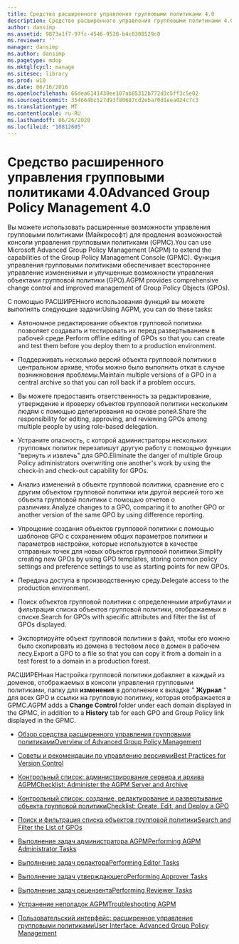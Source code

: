 ```yaml
---
title: Средство расширенного управления групповыми политиками 4.0
description: Средство расширенного управления групповыми политиками 4.0
author: dansimp
ms.assetid: 9873a1f7-97fc-4546-9538-b4c0308529c0
ms.reviewer: ''
manager: dansimp
ms.author: dansimp
ms.pagetype: mdop
ms.mktglfcycl: manage
ms.sitesec: library
ms.prod: w10
ms.date: 06/16/2016
ms.openlocfilehash: 66dea6141430ee107ab85312b772d3c5ff3c5e02
ms.sourcegitcommit: 354664bc527d93f80687cd2eba70d1eea024c7c3
ms.translationtype: MT
ms.contentlocale: ru-RU
ms.lasthandoff: 06/26/2020
ms.locfileid: "10812605"
---
```

# <span data-ttu-id="e30df-103">Средство расширенного управления групповыми политиками 4.0</span><span class="sxs-lookup"><span data-stu-id="e30df-103">Advanced Group Policy Management 4.0</span></span>


<span data-ttu-id="e30df-104">Вы можете использовать расширенные возможности управления групповыми политиками (Майкрософт) для продления возможностей консоли управления групповыми политиками (GPMC).</span><span class="sxs-lookup"><span data-stu-id="e30df-104">You can use Microsoft Advanced Group Policy Management (AGPM) to extend the capabilities of the Group Policy Management Console (GPMC).</span></span> <span data-ttu-id="e30df-105">Функция управления групповыми политиками обеспечивает всестороннее управление изменениями и улучшенные возможности управления объектами групповой политики (GPO).</span><span class="sxs-lookup"><span data-stu-id="e30df-105">AGPM provides comprehensive change control and improved management of Group Policy Objects (GPOs).</span></span>

<span data-ttu-id="e30df-106">С помощью РАСШИРЕНного использования функций вы можете выполнять следующие задачи:</span><span class="sxs-lookup"><span data-stu-id="e30df-106">Using AGPM, you can do these tasks:</span></span>

-   <span data-ttu-id="e30df-107">Автономное редактирование объектов групповой политики позволяет создавать и тестировать их перед развертыванием в рабочей среде.</span><span class="sxs-lookup"><span data-stu-id="e30df-107">Perform offline editing of GPOs so that you can create and test them before you deploy them to a production environment.</span></span>

-   <span data-ttu-id="e30df-108">Поддерживать несколько версий объекта групповой политики в центральном архиве, чтобы можно было выполнить откат в случае возникновения проблемы.</span><span class="sxs-lookup"><span data-stu-id="e30df-108">Maintain multiple versions of a GPO in a central archive so that you can roll back if a problem occurs.</span></span>

-   <span data-ttu-id="e30df-109">Вы можете предоставить ответственность за редактирование, утверждение и проверку объектов групповой политики нескольким людям с помощью делегирования на основе ролей.</span><span class="sxs-lookup"><span data-stu-id="e30df-109">Share the responsibility for editing, approving, and reviewing GPOs among multiple people by using role-based delegation.</span></span>

-   <span data-ttu-id="e30df-110">Устраните опасность, с которой администраторы нескольких групповых политик перезапишут другую работу с помощью функции "вернуть и извлечь" для GPO.</span><span class="sxs-lookup"><span data-stu-id="e30df-110">Eliminate the danger of multiple Group Policy administrators overwriting one another's work by using the check-in and check-out capability for GPOs.</span></span>

-   <span data-ttu-id="e30df-111">Анализ изменений в объекте групповой политики, сравнение его с другим объектом групповой политики или другой версией того же объекта групповой политики с помощью отчетов о различиях.</span><span class="sxs-lookup"><span data-stu-id="e30df-111">Analyze changes to a GPO, comparing it to another GPO or another version of the same GPO by using difference reporting.</span></span>

-   <span data-ttu-id="e30df-112">Упрощение создания объектов групповой политики с помощью шаблонов GPO с сохранением общих параметров политики и параметров настройки, которые используются в качестве отправных точек для новых объектов групповой политики.</span><span class="sxs-lookup"><span data-stu-id="e30df-112">Simplify creating new GPOs by using GPO templates, storing common policy settings and preference settings to use as starting points for new GPOs.</span></span>

-   <span data-ttu-id="e30df-113">Передача доступа в производственную среду.</span><span class="sxs-lookup"><span data-stu-id="e30df-113">Delegate access to the production environment.</span></span>

-   <span data-ttu-id="e30df-114">Поиск объектов групповой политики с определенными атрибутами и фильтрация списка объектов групповой политики, отображаемых в списке.</span><span class="sxs-lookup"><span data-stu-id="e30df-114">Search for GPOs with specific attributes and filter the list of GPOs displayed.</span></span>

-   <span data-ttu-id="e30df-115">Экспортируйте объект групповой политики в файл, чтобы его можно было скопировать из домена в тестовом лесе в домен в рабочем лесу.</span><span class="sxs-lookup"><span data-stu-id="e30df-115">Export a GPO to a file so that you can copy it from a domain in a test forest to a domain in a production forest.</span></span>

<span data-ttu-id="e30df-116">РАСШИРЕНная Настройка групповой политики добавляет в каждый из доменов, отображаемых в консоли управления групповыми политиками, папку для **изменения** в дополнение к вкладке " **Журнал** " для всех GPO и ссылки на групповую политику, которая отображается в GPMC.</span><span class="sxs-lookup"><span data-stu-id="e30df-116">AGPM adds a **Change Control** folder under each domain displayed in the GPMC, in addition to a **History** tab for each GPO and Group Policy link displayed in the GPMC.</span></span>

-   [<span data-ttu-id="e30df-117">Обзор средства расширенного управления групповыми политиками</span><span class="sxs-lookup"><span data-stu-id="e30df-117">Overview of Advanced Group Policy Management</span></span>](overview-of-advanced-group-policy-management-agpm40.md)

-   [<span data-ttu-id="e30df-118">Советы и рекомендации по управлению версиями</span><span class="sxs-lookup"><span data-stu-id="e30df-118">Best Practices for Version Control</span></span>](best-practices-for-version-control-agpm40.md)

-   [<span data-ttu-id="e30df-119">Контрольный список: администрирование сервера и архива AGPM</span><span class="sxs-lookup"><span data-stu-id="e30df-119">Checklist: Administer the AGPM Server and Archive</span></span>](checklist-administer-the-agpm-server-and-archive-agpm40.md)

-   [<span data-ttu-id="e30df-120">Контрольный список: создание, редактирование и развертывание объекта групповой политики</span><span class="sxs-lookup"><span data-stu-id="e30df-120">Checklist: Create, Edit, and Deploy a GPO</span></span>](checklist-create-edit-and-deploy-a-gpo-agpm40.md)

-   [<span data-ttu-id="e30df-121">Поиск и фильтрация списка объектов групповой политики</span><span class="sxs-lookup"><span data-stu-id="e30df-121">Search and Filter the List of GPOs</span></span>](search-and-filter-the-list-of-gpos.md)

-   [<span data-ttu-id="e30df-122">Выполнение задач администратора AGPM</span><span class="sxs-lookup"><span data-stu-id="e30df-122">Performing AGPM Administrator Tasks</span></span>](performing-agpm-administrator-tasks-agpm40.md)

-   [<span data-ttu-id="e30df-123">Выполнение задач редактора</span><span class="sxs-lookup"><span data-stu-id="e30df-123">Performing Editor Tasks</span></span>](performing-editor-tasks-agpm40.md)

-   [<span data-ttu-id="e30df-124">Выполнение задач утверждающего</span><span class="sxs-lookup"><span data-stu-id="e30df-124">Performing Approver Tasks</span></span>](performing-approver-tasks-agpm40.md)

-   [<span data-ttu-id="e30df-125">Выполнение задач рецензента</span><span class="sxs-lookup"><span data-stu-id="e30df-125">Performing Reviewer Tasks</span></span>](performing-reviewer-tasks-agpm40.md)

-   [<span data-ttu-id="e30df-126">Устранение неполадок AGPM</span><span class="sxs-lookup"><span data-stu-id="e30df-126">Troubleshooting AGPM</span></span>](troubleshooting-agpm-agpm40.md)

-   [<span data-ttu-id="e30df-127">Пользовательский интерфейс: расширенное управление групповыми политиками</span><span class="sxs-lookup"><span data-stu-id="e30df-127">User Interface: Advanced Group Policy Management</span></span>](user-interface-advanced-group-policy-management-agpm40.md)

 

 





